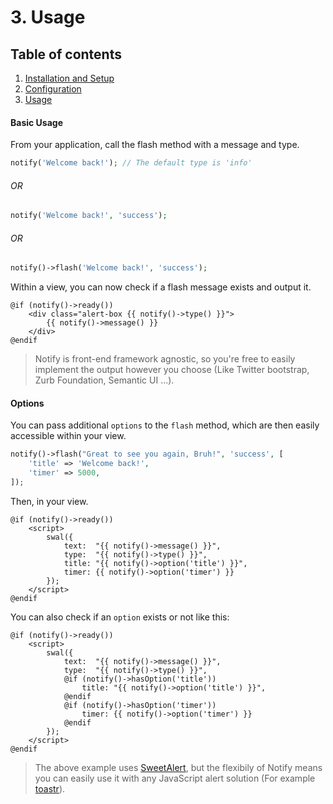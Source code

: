 # 3. Usage

## Table of contents

  1. [Installation and Setup](1-Installation-and-Setup.md)
  2. [Configuration](2-Configuration.md)
  3. [Usage](3-Usage.md)

#### Basic Usage

From your application, call the flash method with a message and type.

```php
notify('Welcome back!'); // The default type is 'info'
```

###### OR 

```php
notify('Welcome back!', 'success');
```

###### OR
 
```php
notify()->flash('Welcome back!', 'success');
```

Within a view, you can now check if a flash message exists and output it.

```blade
@if (notify()->ready())
    <div class="alert-box {{ notify()->type() }}">
        {{ notify()->message() }}
    </div>
@endif
```

> Notify is front-end framework agnostic, so you're free to easily implement the output however you choose (Like Twitter bootstrap, Zurb Foundation, Semantic UI ...).

#### Options

You can pass additional `options` to the `flash` method, which are then easily accessible within your view.

```php
notify()->flash("Great to see you again, Bruh!", 'success', [
    'title' => 'Welcome back!',
    'timer' => 5000,
]);
```

Then, in your view.

```blade
@if (notify()->ready())
    <script>
        swal({
            text:  "{{ notify()->message() }}",
            type:  "{{ notify()->type() }}",
            title: "{{ notify()->option('title') }}",
            timer: {{ notify()->option('timer') }}   
        });
    </script>
@endif
```

You can also check if an `option` exists or not like this:

```blade
@if (notify()->ready())
    <script>
        swal({
            text:  "{{ notify()->message() }}",
            type:  "{{ notify()->type() }}",
            @if (notify()->hasOption('title'))
                title: "{{ notify()->option('title') }}",
            @endif
            @if (notify()->hasOption('timer'))
                timer: {{ notify()->option('timer') }}
            @endif
        });
    </script>
@endif
```

> The above example uses [SweetAlert](http://t4t5.github.io/sweetalert/), but the flexibily of Notify means you can easily use it with any JavaScript alert solution (For example [toastr](https://github.com/CodeSeven/toastr)).
